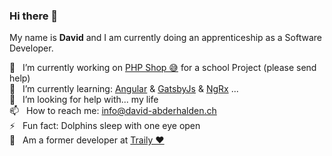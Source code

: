 ### Hi there 👋

My name is __David__ and I am currently doing an apprenticeship as a Software Developer.

🔭 &nbsp; I’m currently working on [PHP Shop 😅](https://php-shop-tbz.david-abderhalden.ch/) for a school Project (please send help)  
🌱 &nbsp; I’m currently learning: [Angular](https://angular.io/) & [GatsbyJs](https://www.gatsbyjs.com/) & [NgRx](https://ngrx.io/) ...  
🤔 &nbsp; I’m looking for help with... my life  
📫 &nbsp; How to reach me: info@david-abderhalden.ch  
⚡ &nbsp; Fun fact: Dolphins sleep with one eye open  
💚 &nbsp; Am a former developer at [Traily ❤](https://traily.ch/) 
